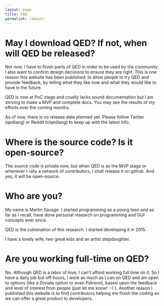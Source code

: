 ```yaml
---
layout: page
title: FAQ
permalink: /about/
---
```


# May I download QED? If not, when will QED be released?

Not now. I have to finish parts of QED in order to be used by the community. I also want to confirm design decisions to ensure they are right. This is one reason this website has been published: to allow people to try QED and provide feedback, by telling what they like now and what they would like to have in the future.

QED is now at PoC stage and cruelly lacks sound documentation but I am striving to make a MVP and complete docs. You may see the results of my efforts over the coming months.

As of now, there is no release date planned yet. Please follow Twitter (qedlang) or Reddit (r/qedlang) to keep up with the latest info.

# Where is the source code? Is it open-source?

The source code is private now, but when QED is as the MVP stage or whenever I rally a network of contributors, I shall release it on github. And yes, it will be open-source.

# Who are you?

My name is Martin Savage. I started programming as a young teen and as far as I recall, have done personal research on programming and GUI concepts ever since.

QED is the culmination of this research. I started developing it in 2015.

I have a lovely wife, two great kids and an artist stepdaughter.

# Are you working full-time on QED?

No. Although QED is a labor of love, I can't afford working full time on it. So I have a daily job but off-hours, I work as much as I can on QED and am open to options (like a Donate option or even Patreon), based upon the feedback and level of interest from people (just let me know! :-) ). Another reason I published this website is to find contributors helping me finish the coding so we can offer a great product to developers.
